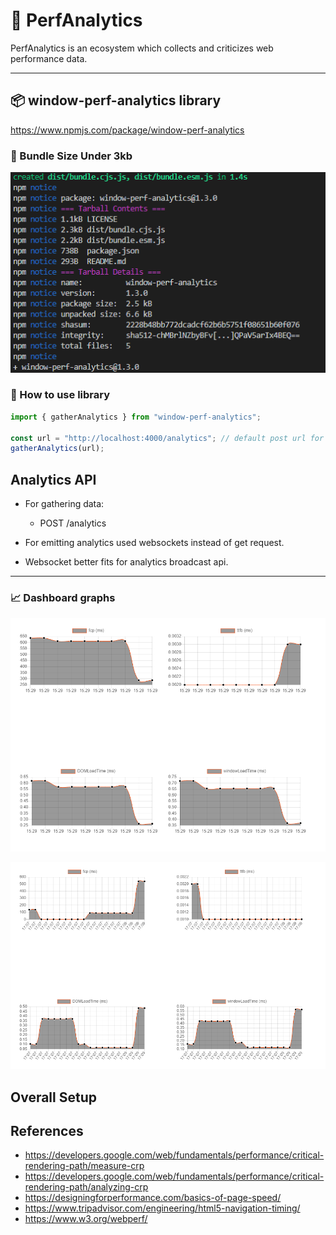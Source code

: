 # :tada: PerfAnalytics

PerfAnalytics is an ecosystem which collects and criticizes web performance data.

---

## :package: window-perf-analytics library

<https://www.npmjs.com/package/window-perf-analytics>

### :clap: Bundle Size Under 3kb

![Bundle Size](https://github.com/turkaytunc/analytics/blob/main/static-files/library-size.png)

### :pencil: How to use library

```js
import { gatherAnalytics } from "window-perf-analytics";

const url = "http://localhost:4000/analytics"; // default post url for sending metrics
gatherAnalytics(url);
```

## Analytics API

- For gathering data:

  - POST /analytics

- For emitting analytics used websockets instead of get request.
- Websocket better fits for analytics broadcast api.

---

### :chart_with_upwards_trend: Dashboard graphs

![graph-1](https://github.com/turkaytunc/analytics/blob/main/static-files/graph-1.png)

![graph-2](https://github.com/turkaytunc/analytics/blob/main/static-files/graph-2.png)

## Overall Setup

## References

- <https://developers.google.com/web/fundamentals/performance/critical-rendering-path/measure-crp>
- <https://developers.google.com/web/fundamentals/performance/critical-rendering-path/analyzing-crp>
- <https://designingforperformance.com/basics-of-page-speed/>
- <https://www.tripadvisor.com/engineering/html5-navigation-timing/>
- <https://www.w3.org/webperf/>
